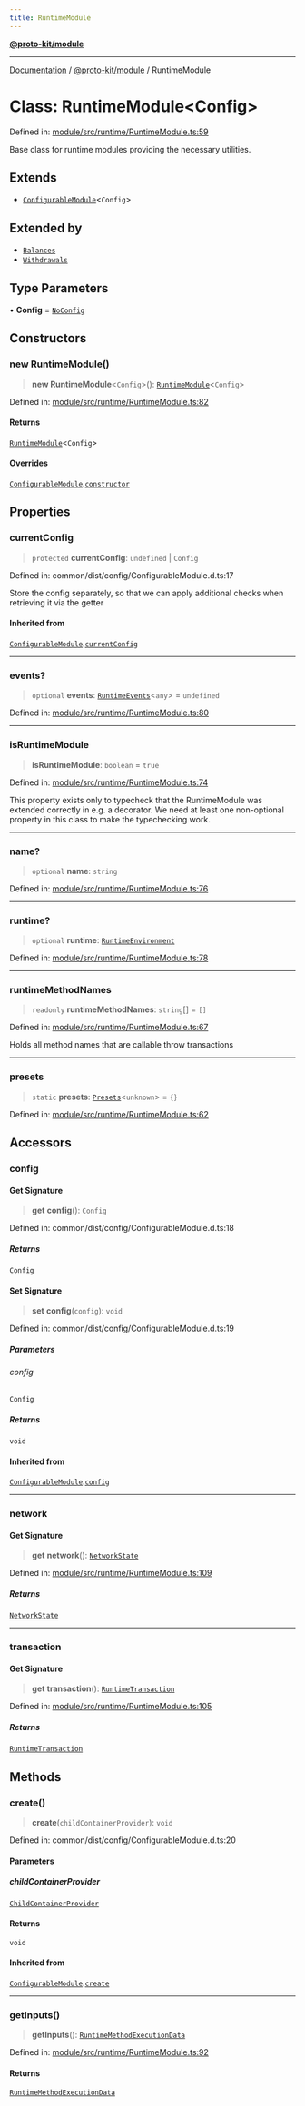 ```yaml
---
title: RuntimeModule
---
```


[**@proto-kit/module**](../README.md)

***

[Documentation](../../../README.md) / [@proto-kit/module](../README.md) / RuntimeModule

# Class: RuntimeModule\<Config\>

Defined in: [module/src/runtime/RuntimeModule.ts:59](https://github.com/proto-kit/framework/blob/4d6b3b6da51b3edee0fbf25ce72c1f59ec61e891/packages/module/src/runtime/RuntimeModule.ts#L59)

Base class for runtime modules providing the necessary utilities.

## Extends

- [`ConfigurableModule`](../../common/classes/ConfigurableModule.md)\<`Config`\>

## Extended by

- [`Balances`](../../library/classes/Balances.md)
- [`Withdrawals`](../../library/classes/Withdrawals.md)

## Type Parameters

• **Config** = [`NoConfig`](../../common/type-aliases/NoConfig.md)

## Constructors

### new RuntimeModule()

> **new RuntimeModule**\<`Config`\>(): [`RuntimeModule`](RuntimeModule.md)\<`Config`\>

Defined in: [module/src/runtime/RuntimeModule.ts:82](https://github.com/proto-kit/framework/blob/4d6b3b6da51b3edee0fbf25ce72c1f59ec61e891/packages/module/src/runtime/RuntimeModule.ts#L82)

#### Returns

[`RuntimeModule`](RuntimeModule.md)\<`Config`\>

#### Overrides

[`ConfigurableModule`](../../common/classes/ConfigurableModule.md).[`constructor`](../../common/classes/ConfigurableModule.md#constructors)

## Properties

### currentConfig

> `protected` **currentConfig**: `undefined` \| `Config`

Defined in: common/dist/config/ConfigurableModule.d.ts:17

Store the config separately, so that we can apply additional
checks when retrieving it via the getter

#### Inherited from

[`ConfigurableModule`](../../common/classes/ConfigurableModule.md).[`currentConfig`](../../common/classes/ConfigurableModule.md#currentconfig)

***

### events?

> `optional` **events**: [`RuntimeEvents`](RuntimeEvents.md)\<`any`\> = `undefined`

Defined in: [module/src/runtime/RuntimeModule.ts:80](https://github.com/proto-kit/framework/blob/4d6b3b6da51b3edee0fbf25ce72c1f59ec61e891/packages/module/src/runtime/RuntimeModule.ts#L80)

***

### isRuntimeModule

> **isRuntimeModule**: `boolean` = `true`

Defined in: [module/src/runtime/RuntimeModule.ts:74](https://github.com/proto-kit/framework/blob/4d6b3b6da51b3edee0fbf25ce72c1f59ec61e891/packages/module/src/runtime/RuntimeModule.ts#L74)

This property exists only to typecheck that the RuntimeModule
was extended correctly in e.g. a decorator. We need at least
one non-optional property in this class to make the typechecking work.

***

### name?

> `optional` **name**: `string`

Defined in: [module/src/runtime/RuntimeModule.ts:76](https://github.com/proto-kit/framework/blob/4d6b3b6da51b3edee0fbf25ce72c1f59ec61e891/packages/module/src/runtime/RuntimeModule.ts#L76)

***

### runtime?

> `optional` **runtime**: [`RuntimeEnvironment`](../interfaces/RuntimeEnvironment.md)

Defined in: [module/src/runtime/RuntimeModule.ts:78](https://github.com/proto-kit/framework/blob/4d6b3b6da51b3edee0fbf25ce72c1f59ec61e891/packages/module/src/runtime/RuntimeModule.ts#L78)

***

### runtimeMethodNames

> `readonly` **runtimeMethodNames**: `string`[] = `[]`

Defined in: [module/src/runtime/RuntimeModule.ts:67](https://github.com/proto-kit/framework/blob/4d6b3b6da51b3edee0fbf25ce72c1f59ec61e891/packages/module/src/runtime/RuntimeModule.ts#L67)

Holds all method names that are callable throw transactions

***

### presets

> `static` **presets**: [`Presets`](../../common/type-aliases/Presets.md)\<`unknown`\> = `{}`

Defined in: [module/src/runtime/RuntimeModule.ts:62](https://github.com/proto-kit/framework/blob/4d6b3b6da51b3edee0fbf25ce72c1f59ec61e891/packages/module/src/runtime/RuntimeModule.ts#L62)

## Accessors

### config

#### Get Signature

> **get** **config**(): `Config`

Defined in: common/dist/config/ConfigurableModule.d.ts:18

##### Returns

`Config`

#### Set Signature

> **set** **config**(`config`): `void`

Defined in: common/dist/config/ConfigurableModule.d.ts:19

##### Parameters

###### config

`Config`

##### Returns

`void`

#### Inherited from

[`ConfigurableModule`](../../common/classes/ConfigurableModule.md).[`config`](../../common/classes/ConfigurableModule.md#config)

***

### network

#### Get Signature

> **get** **network**(): [`NetworkState`](../../protocol/classes/NetworkState.md)

Defined in: [module/src/runtime/RuntimeModule.ts:109](https://github.com/proto-kit/framework/blob/4d6b3b6da51b3edee0fbf25ce72c1f59ec61e891/packages/module/src/runtime/RuntimeModule.ts#L109)

##### Returns

[`NetworkState`](../../protocol/classes/NetworkState.md)

***

### transaction

#### Get Signature

> **get** **transaction**(): [`RuntimeTransaction`](../../protocol/classes/RuntimeTransaction.md)

Defined in: [module/src/runtime/RuntimeModule.ts:105](https://github.com/proto-kit/framework/blob/4d6b3b6da51b3edee0fbf25ce72c1f59ec61e891/packages/module/src/runtime/RuntimeModule.ts#L105)

##### Returns

[`RuntimeTransaction`](../../protocol/classes/RuntimeTransaction.md)

## Methods

### create()

> **create**(`childContainerProvider`): `void`

Defined in: common/dist/config/ConfigurableModule.d.ts:20

#### Parameters

##### childContainerProvider

[`ChildContainerProvider`](../../common/interfaces/ChildContainerProvider.md)

#### Returns

`void`

#### Inherited from

[`ConfigurableModule`](../../common/classes/ConfigurableModule.md).[`create`](../../common/classes/ConfigurableModule.md#create)

***

### getInputs()

> **getInputs**(): [`RuntimeMethodExecutionData`](../../protocol/interfaces/RuntimeMethodExecutionData.md)

Defined in: [module/src/runtime/RuntimeModule.ts:92](https://github.com/proto-kit/framework/blob/4d6b3b6da51b3edee0fbf25ce72c1f59ec61e891/packages/module/src/runtime/RuntimeModule.ts#L92)

#### Returns

[`RuntimeMethodExecutionData`](../../protocol/interfaces/RuntimeMethodExecutionData.md)

